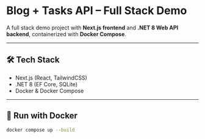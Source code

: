# Blog + Tasks API – Full Stack Demo

A full stack demo project with **Next.js frontend** and **.NET 8 Web API backend**, containerized with **Docker Compose**.

---

## 🛠 Tech Stack
- Next.js (React, TailwindCSS)
- .NET 8 (EF Core, SQLite)
- Docker & Docker Compose

---

## 🚀 Run with Docker
```bash
docker compose up --build
